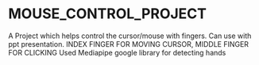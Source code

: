 # MOUSE_CONTROL_PROJECT
A Project which helps control the cursor/mouse with fingers. Can use with ppt presentation.  INDEX FINGER FOR MOVING CURSOR, MIDDLE FINGER FOR CLICKING Used Mediapipe google library for detecting hands
